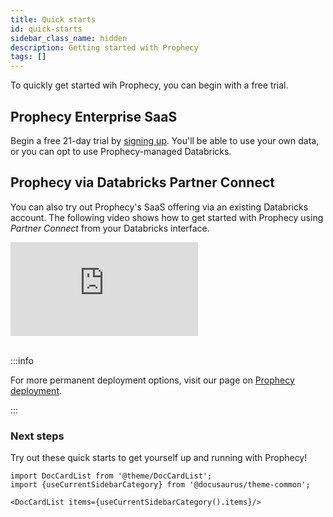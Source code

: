 ```yaml
---
title: Quick starts
id: quick-starts
sidebar_class_name: hidden
description: Getting started with Prophecy
tags: []
---
```


To quickly get started wih Prophecy, you can begin with a free trial.

## Prophecy Enterprise SaaS

Begin a free 21-day trial by [signing up](https://app.prophecy.io/metadata/auth/signup). You'll be able to use your own data, or you can opt to use Prophecy-managed Databricks.

## Prophecy via Databricks Partner Connect

You can also try out Prophecy's SaaS offering via an existing Databricks account. The following video shows how to get started with Prophecy using _Partner Connect_ from your Databricks interface.

<div class="video-container">
<iframe src="https://www.youtube.com/embed/mh-6lpYJcqs" title="YouTube video player" frameborder="0" allow="accelerometer; autoplay; clipboard-write; encrypted-media; gyroscope; picture-in-picture" allowfullscreen></iframe>
</div>
<br />

:::info

For more permanent deployment options, visit our page on [Prophecy deployment](docs/administration/prophecy-deployment.md).

:::

### Next steps

Try out these quick starts to get yourself up and running with Prophecy!

```mdx-code-block
import DocCardList from '@theme/DocCardList';
import {useCurrentSidebarCategory} from '@docusaurus/theme-common';

<DocCardList items={useCurrentSidebarCategory().items}/>
```
